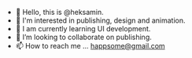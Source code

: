 - 👋 Hello, this is @heksamin.
- 👀 I'm interested in publishing, design and animation.
- 🌱 I am currently learning UI development.
- 💞 I’m looking to collaborate on publishing.
- 📫 How to reach me ... happsome@gmail.com

<!---
heksamin/heksamin is a ✨ special ✨ repository because its `README.md` (this file) appears on your GitHub profile.
You can click the Preview link to take a look at your changes.
--->
